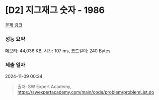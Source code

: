 # [D2] 지그재그 숫자 - 1986 

[문제 링크](https://swexpertacademy.com/main/code/problem/problemDetail.do?contestProbId=AV5PxmBqAe8DFAUq) 

### 성능 요약

메모리: 44,036 KB, 시간: 107 ms, 코드길이: 240 Bytes

### 제출 일자

2024-11-09 00:34



> 출처: SW Expert Academy, https://swexpertacademy.com/main/code/problem/problemList.do